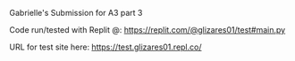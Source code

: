 Gabrielle's Submission for A3 part 3

Code run/tested with Replit @: https://replit.com/@glizares01/test#main.py

URL for test site here: https://test.glizares01.repl.co/

